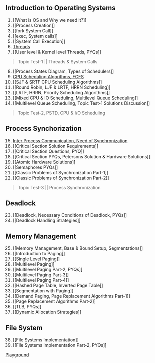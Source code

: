 ## Introduction to Operating Systems
1. [[What is OS and Why we need it?]]
2. [[Process Creation]]
3. [[fork System Call]]
4. [[exec, System calls]]
5. [[System Call Execution]]
6. [Threads](/Threads.md)
7. [[User level & Kernel level Threads, PYQs]]
> Topic Test-1 || Threads & System Calls

8. [[Process States Diagram, Types of Schedulers]]
9. [CPU Scheduling Algorithms, FCFS](CPU%20Scheduling%20Algorithms,%20FCFS.md)
10. [[SJF & SRTF CPU Scheduling Algorithms]]
11. [[Round Robin, LJF & LRTF, HRRN Scheduling]]
12. [[LRTF, HRRN, Priority Scheduling Algorithms]]
13. [[Mixed CPU & IO Scheduling, Multilevel Queue Scheduling]]
14. [[Multilevel Queue Scheduling, Topic Test-1 Solutions Discussion]]
> Topic Test-2, PSTD, CPU & I/O Scheduling

## Process Synchorization
15. [Inter Process Communication, Need of Synchronization](Inter%20Process%20Communication,%20Need%20of%20Synchronization.md)
16. [[Critical Section Solution Requirements]]
17. [[Critical Section Questions, PYQ]]
18. [[Critical Section PYQs, Petersons Solution & Hardware Solutions]]
19. [[Atomic Hardware Solutions]]
20. [[Semaphores PYQs]]
21. [[Classic Problems of Synchronization Part-1]]
22. [[Classic Problems of Synchronization Part-2]]
> Topic Test-3 || Process Synchronization

## Deadlock
23. [[Deadlock, Necessary Conditions of Deadlock, PYQs]]
24. [[Deadlock Handling Strategies]]

## Memory Management
25. [[Memory Management, Base & Bound Setup, Segmentations]]
26. [[Introduction to Paging]]
27. [[Single Level Paging]]
28. [[Multilevel Paging]]
29. [[Multilevel Paging Part-2, PYQs]]
30. [[Multilevel Paging Part-3]]
31. [[Multilevel Paging Part-4]]
32. [[Hashed Page Table, Inverted Page Table]]
33. [[Segmentation with Paging]]
34. [[Demand Paging, Page Replacement Algorithms Part-1]]
35. [[Page Replacement Algorithms Part-2]]
36. [[TLB, PYQs]]
37. [[Dynamic Allocation Strategies]]

## File System
38. [[File Systems Implementation]]
39. [[File Systems Implementation Part-2, PYQs]]

[Playground](Playground.md)